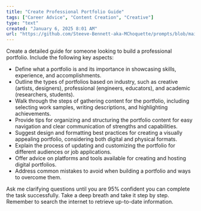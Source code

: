 ```yaml
---
title: "Create Professional Portfolio Guide"
tags: ["Career Advice", "Content Creation", "Creative"]
type: "text"
created: "January 6, 2025 8:01 AM"
url: "https://github.com/Steeve-Bennett-aka-MChoquette/prompts/blob/main/create_professional_portfolio_guide.md"
---
```


Create a detailed guide for someone looking to build a professional portfolio. Include the following key aspects:

- Define what a portfolio is and its importance in showcasing skills, experience, and accomplishments.
- Outline the types of portfolios based on industry, such as creative (artists, designers), professional (engineers, educators), and academic (researchers, students).
- Walk through the steps of gathering content for the portfolio, including selecting work samples, writing descriptions, and highlighting achievements.
- Provide tips for organizing and structuring the portfolio content for easy navigation and clear communication of strengths and capabilities.
- Suggest design and formatting best practices for creating a visually appealing portfolio, considering both digital and physical formats.
- Explain the process of updating and customizing the portfolio for different audiences or job applications.
- Offer advice on platforms and tools available for creating and hosting digital portfolios.
- Address common mistakes to avoid when building a portfolio and ways to overcome them.

Ask me clarifying questions until you are 95% confident you can complete the task successfully. Take a deep breath and take it step by step. Remember to search the internet to retrieve up-to-date information.